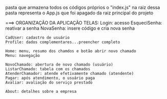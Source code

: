 pasta que armazena todos os códigos próprios
o "index.js" na raiz dessa pasta representa o 
App.js que foi apagado da raiz principal do projeto

===> ORGANIZAÇÃO DA APLICAÇÃO
  TELAS:
    Login: acesso
    EsqueciSenha: reativar a senha
    NovaSenha: insere código e cria nova senha

    CadUser: cadastro de usuário
    Profile: dados complementares...preencher completo

    Home: menu, resumo dos chamdos e botão abrir novo chamado
    Menu: navegação

    NovoChamado: abertura de novo chamado (usuário)
    ListarChamado: tabela com os chamados
    AtenderChamador: atende efetivamente chamado (atendente)
    Pagar: após atendimento, o usuário paga
    Avaliar: avaliação do serviço prestado
    
    About: detalhes sobre a empresa